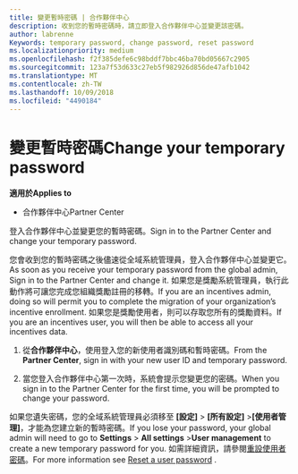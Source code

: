 ```yaml
---
title: 變更暫時密碼 | 合作夥伴中心
description: 收到您的暫時密碼時，請立即登入合作夥伴中心並變更該密碼。
author: labrenne
Keywords: temporary password, change password, reset password
ms.localizationpriority: medium
ms.openlocfilehash: f2f385defe6c98bddf7bbc46ba70bd05667c2905
ms.sourcegitcommit: 123a7f53d633c27eb5f982926d856de47afb1042
ms.translationtype: MT
ms.contentlocale: zh-TW
ms.lasthandoff: 10/09/2018
ms.locfileid: "4490184"
---
```

# <a name="change-your-temporary-password"></a><span data-ttu-id="75342-103">變更暫時密碼</span><span class="sxs-lookup"><span data-stu-id="75342-103">Change your temporary password</span></span>

**<span data-ttu-id="75342-104">適用於</span><span class="sxs-lookup"><span data-stu-id="75342-104">Applies to</span></span>**

-  <span data-ttu-id="75342-105">合作夥伴中心</span><span class="sxs-lookup"><span data-stu-id="75342-105">Partner Center</span></span>

<span data-ttu-id="75342-106">登入合作夥伴中心並變更您的暫時密碼。</span><span class="sxs-lookup"><span data-stu-id="75342-106">Sign in to the Partner Center and change your temporary password.</span></span>

<span data-ttu-id="75342-107">您會收到您的暫時密碼之後儘速從全域系統管理員，登入合作夥伴中心並變更它。</span><span class="sxs-lookup"><span data-stu-id="75342-107">As soon as you receive your temporary password from the global admin, Sign in to the Partner Center and change it.</span></span> <span data-ttu-id="75342-108">如果您是獎勵系統管理員，執行此動作將可讓您完成您組織獎勵註冊的移轉。</span><span class="sxs-lookup"><span data-stu-id="75342-108">If you are an incentives admin, doing so will permit you to complete the migration of your organization’s incentive enrollment.</span></span> <span data-ttu-id="75342-109">如果您是獎勵使用者，則可以存取您所有的獎勵資料。</span><span class="sxs-lookup"><span data-stu-id="75342-109">If you are an incentives user, you will then be able to access all your incentives data.</span></span>

1.  <span data-ttu-id="75342-110">從**合作夥伴中心**，使用登入您的新使用者識別碼和暫時密碼。</span><span class="sxs-lookup"><span data-stu-id="75342-110">From the **Partner Center**, sign in with your new user ID and temporary password.</span></span>

2.  <span data-ttu-id="75342-111">當您登入合作夥伴中心第一次時，系統會提示您變更您的密碼。</span><span class="sxs-lookup"><span data-stu-id="75342-111">When you sign in to the Partner Center for the first time, you will be prompted to change your password.</span></span>

<span data-ttu-id="75342-112">如果您遺失密碼，您的全域系統管理員必須移至 **\[設定\]** > **\[所有設定\]** >**\[使用者管理\]**，才能為您建立新的暫時密碼。</span><span class="sxs-lookup"><span data-stu-id="75342-112">If you lose your password, your global admin will need to go to  **Settings** > **All settings** >**User management** to create a new temporary password for you.</span></span>
<span data-ttu-id="75342-113">如需詳細資訊，請參閱[重設使用者密碼](reset-a-user-password.md)。</span><span class="sxs-lookup"><span data-stu-id="75342-113">For more information see [Reset a user password](reset-a-user-password.md) .</span></span>


 

 



